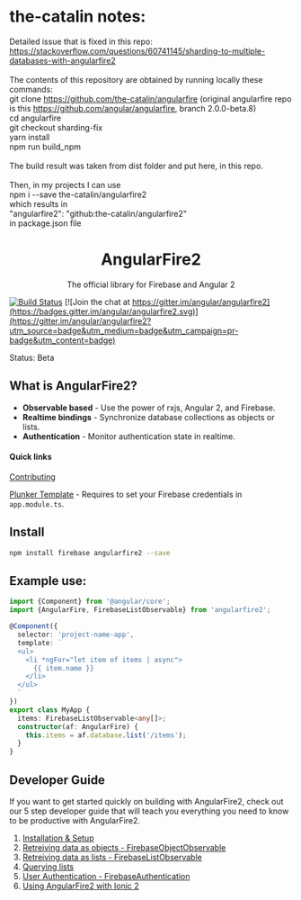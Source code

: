 # the-catalin notes:
Detailed issue that is fixed in this repo: https://stackoverflow.com/questions/60741145/sharding-to-multiple-databases-with-angularfire2<br><br>
The contents of this repository are obtained by running locally these commands:<br>
git clone https://github.com/the-catalin/angularfire (original angularfire repo is this https://github.com/angular/angularfire, branch 2.0.0-beta.8)<br>
cd angularfire<br>
git checkout sharding-fix<br>
yarn install<br>
npm run build_npm<br><br>
The build result was taken from dist folder and put here, in this repo.<br><br>
Then, in my projects I can use<br>
npm i --save the-catalin/angularfire2<br>
which results in<br>
"angularfire2": "github:the-catalin/angularfire2"<br>
in package.json file<br>

<p align="center">
  <h1 align="center">AngularFire2</h1>
  <p align="center">The official library for Firebase and Angular 2</p>
</p>

[![Build Status](https://travis-ci.org/angular/angularfire2.svg?branch=master)](https://travis-ci.org/angular/angularfire2) [![Join the chat at https://gitter.im/angular/angularfire2](https://badges.gitter.im/angular/angularfire2.svg)](https://gitter.im/angular/angularfire2?utm_source=badge&utm_medium=badge&utm_campaign=pr-badge&utm_content=badge)

Status: Beta

## What is AngularFire2?

- **Observable based** - Use the power of rxjs, Angular 2, and Firebase.
- **Realtime bindings** - Synchronize database collections as objects or lists.
- **Authentication** - Monitor authentication state in realtime.

#### Quick links
[Contributing](https://github.com/angular/angularfire2/blob/master/CONTRIBUTING.md)

[Plunker Template](http://plnkr.co/edit/8yY4tH?p=preview) - Requires to set your Firebase credentials in `app.module.ts`.

## Install

```bash
npm install firebase angularfire2 --save
```

## Example use:

```ts
import {Component} from '@angular/core';
import {AngularFire, FirebaseListObservable} from 'angularfire2';

@Component({
  selector: 'project-name-app',
  template: `
  <ul>
    <li *ngFor="let item of items | async">
      {{ item.name }}
    </li>
  </ul>
  `
})
export class MyApp {
  items: FirebaseListObservable<any[]>;
  constructor(af: AngularFire) {
    this.items = af.database.list('/items');
  }
}
```

## Developer Guide
If you want to get started quickly on building with AngularFire2, check out our
5 step developer guide that will teach you everything you need to know to be 
productive with AngularFire2.

1. [Installation & Setup](docs/1-install-and-setup.md)
2. [Retreiving data as objects - FirebaseObjectObservable](docs/2-retrieving-data-as-objects.md)
3. [Retreiving data as lists - FirebaseListObservable](docs/3-retrieving-data-as-lists.md)
4. [Querying lists](docs/4-querying-lists.md)
5. [User Authentication - FirebaseAuthentication](docs/5-user-authentication.md)
6. [Using AngularFire2 with Ionic 2](docs/Auth-with-Ionic2.md)
